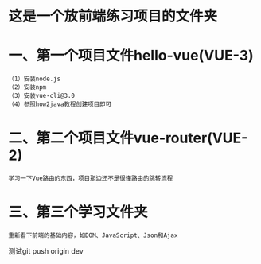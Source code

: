 # 这是一个放前端练习项目的文件夹
# 一、第一个项目文件hello-vue(VUE-3)
    （1）安装node.js
    （2）安装npm
    （3）安装vue-cli@3.0
    （4）参照how2java教程创建项目即可

# 二、第二个项目文件vue-router(VUE-2)
    学习一下Vue路由的东西，项目那边还不是很懂路由的跳转流程

# 三、第三个学习文件夹
    重新看下前端的基础内容，如DOM、JavaScript、Json和Ajax

测试git push origin dev